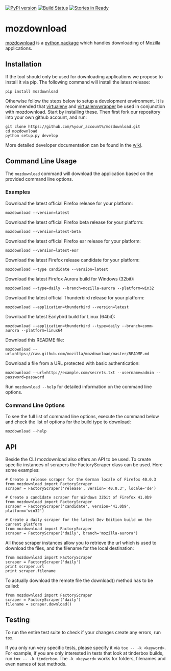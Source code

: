[![PyPI version](https://badge.fury.io/py/mozdownload.svg)](http://badge.fury.io/py/mozdownload)
[![Build Status](https://travis-ci.org/mozilla/mozdownload.svg?branch=master)](https://travis-ci.org/mozilla/mozdownload)
[![Stories in Ready](https://badge.waffle.io/mozilla/mozdownload.png?label=ready&title=Ready)](https://waffle.io/mozilla/mozdownload)

# mozdownload

[mozdownload](https://github.com/mozilla/mozdownload)
is a [python package](http://pypi.python.org/pypi/mozdownload)
which handles downloading of Mozilla applications.

## Installation

If the tool should only be used for downloading applications we propose to
install it via pip. The following command will install the latest release:

    pip install mozdownload

Otherwise follow the steps below to setup a development environment. It is
recommended that [virtualenv](http://virtualenv.readthedocs.org/en/latest/installation.html)
and [virtualenvwrapper](http://virtualenvwrapper.readthedocs.org/en/latest/)
be used in conjunction with mozdownload. Start by installing these. Then first fork
our repository into your own github account, and run:

    git clone https://github.com/%your_account%/mozdownload.git
    cd mozdownload
    python setup.py develop

More detailed developer documentation can be found in the [wiki](https://github.com/mozilla/mozdownload/wiki).

## Command Line Usage

The `mozdownload` command will download the application based on the provided
command line options.

### Examples

Download the latest official Firefox release for your platform:

    mozdownload --version=latest

Download the latest official Firefox beta release for your platform:

    mozdownload --version=latest-beta

Download the latest official Firefox esr release for your platform:

    mozdownload --version=latest-esr

Download the latest Firefox release candidate for your platform:

    mozdownload --type candidate --version=latest

Download the latest Firefox Aurora build for Windows (32bit):

    mozdownload --type=daily --branch=mozilla-aurora --platform=win32

Download the latest official Thunderbird release for your platform:

    mozdownload --application=thunderbird --version=latest

Download the latest Earlybird build for Linux (64bit):

    mozdownload --application=thunderbird --type=daily --branch=comm-aurora --platform=linux64

Download this README file:

    mozdownload --url=https://raw.github.com/mozilla/mozdownload/master/README.md

Download a file from a URL protected with basic authentication:

    mozdownload --url=http://example.com/secrets.txt --username=admin --password=password

Run `mozdownload --help` for detailed information on the command line options.

### Command Line Options

To see the full list of command line options, execute the command below and check the list
of options for the build type to download:

    mozdownload --help

## API

Beside the CLI mozdownload also offers an API to be used. To create specific instances of scrapers
the FactoryScraper class can be used. Here some examples:

    # Create a release scraper for the German locale of Firefox 40.0.3
    from mozdownload import FactoryScraper
    scraper = FactoryScraper('release', version='40.0.3', locale='de')

    # Create a candidate scraper for Windows 32bit of Firefox 41.0b9
    from mozdownload import FactoryScraper
    scraper = FactoryScraper('candidate', version='41.0b9', platform='win32')

    # Create a daily scraper for the latest Dev Edition build on the current platform
    from mozdownload import FactoryScraper
    scraper = FactoryScraper('daily', branch='mozilla-aurora')

All those scraper instances allow you to retrieve the url which is used to download the files, and the filename for the local destination:

    from mozdownload import FactoryScraper
    scraper = FactoryScraper('daily')
    print scraper.url
    print scraper.filename

To actually download the remote file the download() method has to be called:

    from mozdownload import FactoryScraper
    scraper = FactoryScraper('daily')
    filename = scraper.download()

## Testing

To run the entire test suite to check if your changes create any errors, run `tox`.

If you only run very specific tests, please specify it via `tox -- -k <keyword>`.
For example, if you are only interested in tests that look at tinderbox builds, run `tox -- -k tinderbox`.
The `-k <keyword>` works for folders, filenames and even names of test methods.
